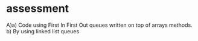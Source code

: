 # assessment

A)a) Code using First In First Out queues written on top of arrays methods.
  b) By using linked list queues
